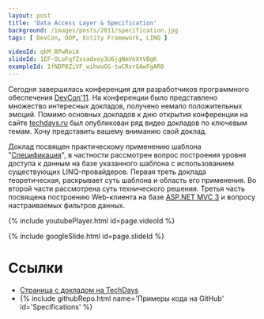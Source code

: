 ```yaml
---
layout: post
title: 'Data Access Layer & Specification'
background: /images/posts/2011/specification.jpg
tags: [ DevCon, OOP, Entity Framework, LINQ ]

videoId: qkM_BPwRoiA
slideId: 1EF-OLoFqfZssadxoy3U6jgNmVeXtVBgK
exampleId: 1fNDP8ZiVF_wihwuGG-twCRvrGAwFgAR0
---
```


Сегодня завершилась конференция для разработчиков программного обеспечения
[DevCon'11](https://www.techdays.ru/series/devcon_11). На конференции было представлено множество
интересных докладов, получено немало положительных эмоций. Помимо основных докладов к дню открытия
конференции на сайте [techdays.ru](http://www.techdays.ru) был опубликован ряд видео докладов по
ключевым темам. Хочу представить вашему вниманию свой доклад.

<!--more-->

Доклад посвящен практическому применению шаблона "[Спецификация](http://en.wikipedia.org/wiki/Specification_pattern)",
в частности рассмотрен вопрос построения уровня доступа к данным на базе указанного шаблона с
использованием существующих LINQ-провайдеров. Первая треть доклада теоретическая, раскрывает суть
шаблона и область его применения. Во второй части рассмотрена суть технического решения. Третья часть
посвящена построению Web-клиента на базе [ASP.NET MVC 3](http://www.asp.net/mvc/mvc3) и вопросу
настраиваемых фильтров данных.

{% include youtubePlayer.html id=page.videoId %}

{% include googleSlide.html id=page.slideId %}

# Ссылки

* [Страница с докладом на TechDays](http://www.techdays.ru/videos/3596.html)
* {% include githubRepo.html name='Примеры кода на GitHub' id='Specifications' %}
